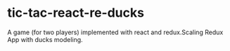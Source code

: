 # tic-tac-react-re-ducks
A game (for two players) implemented with react and redux.Scaling  Redux App with ducks modeling.
